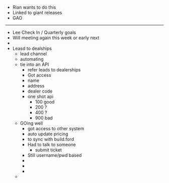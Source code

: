 - Rian wants to do this
- Linked to giant releases
- GAO
- ---
- Lee Check In  / Quarterly goals
- Will meeting again this week or early next
-
- Leasd to dealships
	- lead channel
	- automating
	- tie into an API
		- refer leads to dealerships
		- Got access
		- name
		- address
		- dealer code
		- one shot api
			- 100 good
			- 200 ?
			- 400 ?
			- 900 bad
	- GOing well
		- got access to other system
		- auto update pricing
		- to sync with build.ford
		- Had to talk to someone
			- submit ticket
		- Still username/pwd based
		-
		-
		-
	-